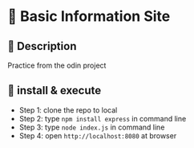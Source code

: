 # 🐳 Basic Information Site

## :crab: Description
Practice from the odin project

## 🦀 install & execute

- Step 1: clone the repo to local 
- Step 2: type `npm install express` in command line
- Step 3: type `node index.js` in command line
- Step 4: open `http://localhost:8080` at browser
